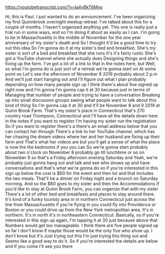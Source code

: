 https://youtubetranscript.com/?v=la4yBkT6Mvo

 Hi, this is Paul. I just wanted to do an announcement. I've been organizing my first Quinnbrook overnight meetup retreat. I've talked about this for a couple of months. I haven't organized anything yet. This one is really just a trial run in some ways, and so I'm doing it about as easily as I can. I'm going to be in Massachusetts in the middle of November for the one year anniversary of my sister's death and So I thought it'd be a good time to try out this idea So I'm gonna do it at my sister's bed and breakfast. She's my sister is sort of a bed and breakfast that she runs It's it's fairly rustic She's got a YouTube channel where she actually does Designing things and she's fixing up the farm. I've got a lot of a link to that in the notes here, but Well, so what I'm gonna do is just sort of a retreat we're gonna start on At some point on Let's see the afternoon of November 8 2019 probably about 2 p.m And we'll just start hanging out and I'll figure out what I plan probably depending on how many people sign up I think there's about five signed up right now and I'm gonna I'm gonna cap it at 30 because just in terms of Managing that number of people and trying to have a conversation Breaking up into small discussion groups seeing what people want to talk about this kind of thing So I'm gonna cap it at 30 and it'll be November 8 and 9 2019 at Quinn Brook Farm. That's my sister's place in Connecticut that's 270 country road Thompson, Connecticut and I'll have all the details down here in the notes if you want to register I'm having my sister run the registration So if you want to register there's a there's an email address below that you can contact her through There's a link to her YouTube channel, which has her chasing the dream videos where her and her husband are fixing up their farm and That's what her videos are but you'll get a sense of what the place is now the the bedrooms if you you can So we're gonna start probably about two o'clock on November 8 probably go till lunchtime or so on November 9 so that's a Friday afternoon evening Saturday and Yeah, we're probably just gonna hang out and talk and see who shows up and have conversations and that's what we're gonna do so if you're interested in this sign up below the cost is $60 for the event and then lot and that includes the two meals. That'll be a dinner on Friday night and a brunch on Saturday morning. And so the $60 goes to my sister and then the Accommodations if you'd like to stay at Quinn Brook Farm, you can organize that with my sister There's a lot of other bed and breakfasts and places to stay around there. It's kind of a funky touristy area in in northern Connecticut just across the line from Massachusetts if you're flying in you could fly into Providence or Boston or you could drive up from the New York metropolitan area. It's in northern. It's in north It's in northeastern Connecticut. Basically, so if you're interested in this sign up again, I'm tapping it at 30 just because above that Numbers would get too manageable. I think there are five people signed up so far I don't know if maybe those would be the only five who show up. I don't know but it's Just trying out this I'm just trying this thing out and Seems like a good way to do it. So if you're interested the details are below and If you come I'll see you there